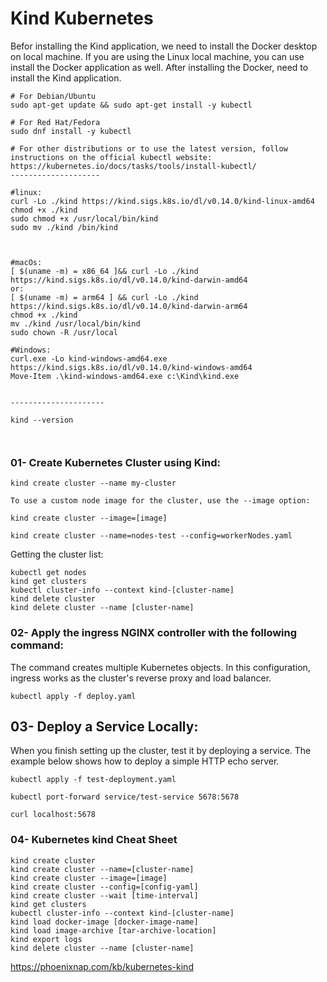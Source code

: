 # Kind Kubernetes
Befor installing the Kind application, we need to install the Docker desktop on local machine.
If you are using the Linux local machine, you can use install the Docker application as well.
After installing the Docker, need to install the Kind application.
```
# For Debian/Ubuntu
sudo apt-get update && sudo apt-get install -y kubectl

# For Red Hat/Fedora
sudo dnf install -y kubectl

# For other distributions or to use the latest version, follow instructions on the official kubectl website: https://kubernetes.io/docs/tasks/tools/install-kubectl/
--------------------

#linux:
curl -Lo ./kind https://kind.sigs.k8s.io/dl/v0.14.0/kind-linux-amd64
chmod +x ./kind
sudo chmod +x /usr/local/bin/kind
sudo mv ./kind /bin/kind



#macOs:
[ $(uname -m) = x86_64 ]&& curl -Lo ./kind https://kind.sigs.k8s.io/dl/v0.14.0/kind-darwin-amd64
or:
[ $(uname -m) = arm64 ] && curl -Lo ./kind https://kind.sigs.k8s.io/dl/v0.14.0/kind-darwin-arm64
chmod +x ./kind
mv ./kind /usr/local/bin/kind
sudo chown -R /usr/local

#Windows:
curl.exe -Lo kind-windows-amd64.exe https://kind.sigs.k8s.io/dl/v0.14.0/kind-windows-amd64
Move-Item .\kind-windows-amd64.exe c:\Kind\kind.exe


---------------------

kind --version



```

### 01- Create Kubernetes Cluster using Kind:

```
kind create cluster --name my-cluster
```
```
To use a custom node image for the cluster, use the --image option:

kind create cluster --image=[image]
```
```
kind create cluster --name=nodes-test --config=workerNodes.yaml
```

Getting the cluster list:

```
kubectl get nodes
kind get clusters
kubectl cluster-info --context kind-[cluster-name]
kind delete cluster
kind delete cluster --name [cluster-name]

```

### 02- Apply the ingress NGINX controller with the following command:

The command creates multiple Kubernetes objects. In this configuration, ingress works as the cluster's reverse proxy and load balancer.
```
kubectl apply -f deploy.yaml
```

## 03- Deploy a Service Locally:

When you finish setting up the cluster, test it by deploying a service. The example below shows how to deploy a simple HTTP echo server.


```
kubectl apply -f test-deployment.yaml

kubectl port-forward service/test-service 5678:5678

curl localhost:5678

```

### 04- Kubernetes kind Cheat Sheet

```
kind create cluster
kind create cluster --name=[cluster-name]
kind create cluster --image=[image]
kind create cluster --config=[config-yaml]
kind create cluster --wait [time-interval]
kind get clusters
kubectl cluster-info --context kind-[cluster-name]
kind load docker-image [docker-image-name]
kind load image-archive [tar-archive-location]
kind export logs
kind delete cluster --name [cluster-name]
```

https://phoenixnap.com/kb/kubernetes-kind
